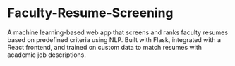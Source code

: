# Faculty-Resume-Screening
A machine learning-based web app that screens and ranks faculty resumes based on predefined criteria using NLP. Built with Flask, integrated with a React frontend, and trained on custom data to match resumes with academic job descriptions.
